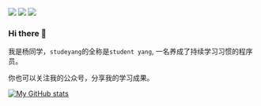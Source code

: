 [![](https://img.shields.io/badge/📚公众号-杨同学technotes-brightgreen)](#公众号)
[![](https://img.shields.io/badge/🏠个人导航页-dbses.cn-red)](https://www.dbses.cn)
[![](https://img.shields.io/badge/🚀掘金主页-杨同学-ff69b4)](https://juejin.cn/user/2594503173605767)

### Hi there 👋

我是杨同学，`studeyang`的全称是`student yang`, 一名养成了持续学习习惯的程序员。

你也可以关注我的公众号，分享我的学习成果。

[![My GitHub stats](https://github-readme-stats.vercel.app/api?username=studeyang&show_icons=true&count_private=false&theme=cobalt)](https://github.com/anuraghazra/github-readme-stats)

